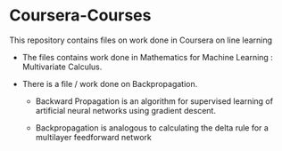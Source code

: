 # Coursera-Courses
This repository contains files on work done in Coursera on line learning


* The files contains work done in  Mathematics for Machine Learning : Multivariate Calculus.

* There is a file / work done  on Backpropagation.

  * Backward Propagation  is an algorithm for supervised learning of artificial neural networks using gradient descent.
  
  * Backpropagation is analogous to calculating the delta rule for a multilayer feedforward network
